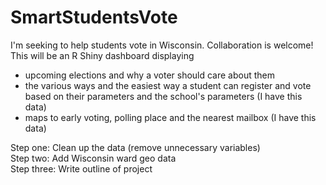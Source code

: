 # SmartStudentsVote
I'm seeking to help students vote in Wisconsin. Collaboration is welcome!
This will be an R Shiny dashboard displaying 
<ul>
<li>upcoming elections and why a voter should care about them </li>
<li>the various ways and the easiest way a student can register and vote based on their parameters and the school's parameters (I have this data)</li>
<li>maps to early voting, polling place and the nearest mailbox (I have this data)</li>
</ul>

Step one: Clean up the data (remove unnecessary variables)<br>
Step two: Add Wisconsin ward geo data<br>
Step three: Write outline of project <br>
